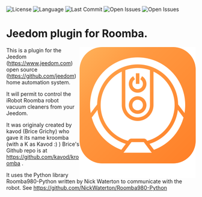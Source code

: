 ![License](https://badgen.net/github/license/jmvedrine/kroomba) ![Language](https://badgen.net/badge/Language/PHP/blue)
![Last Commit](https://badgen.net/github/last-commit/jmvedrine/kroomba)
![Open Issues](https://badgen.net/github/open-issues/jmvedrine/kroomba) ![Open Issues](https://badgen.net/github/open-prs/jmvedrine/kroomba)

# Jeedom plugin for Roomba.

<img src="plugin_info/kroomba_icon.png" align="right">

This is a plugin for the Jeedom (https://www.jeedom.com) open source (https://github.com/jeedom) home automation system.

It will permit to control the iRobot Roomba robot vacuum cleaners from your Jeedom.

It was originaly created by kavod (Brice Grichy) who gave  it its name kroomba (with a K as Kavod :) )
Brice's Github repo is at  https://github.com/kavod/kroomba .

It uses the Python library Roomba980-Python written by Nick Waterton to communicate with the robot. See https://github.com/NickWaterton/Roomba980-Python
